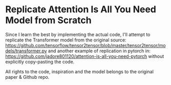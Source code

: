 # Replicate Attention Is All You Need Model from Scratch
Since I learn the best by implementing the actual code, I'll attempt to replicate the Transformer model from
the original source: https://github.com/tensorflow/tensor2tensor/blob/master/tensor2tensor/models/transformer.py
and another example of replication in pytorch in: https://github.com/jadore801120/attention-is-all-you-need-pytorch without explicitly copy-pasting the code.


All rights to the code, inspiration and the model belongs to the original paper & Github repo.


